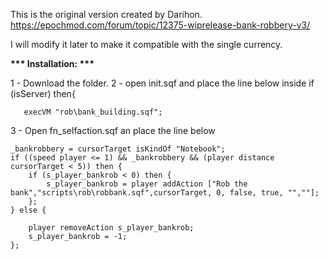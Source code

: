 This is the original version created by Darihon.
  https://epochmod.com/forum/topic/12375-wiprelease-bank-robbery-v3/
  
  I will modify it later to make it compatible with the single currency.
  
 <b>*** Installation: ***</b><br>
 
  1 - Download the folder.
  2 - open init.sqf and place the line below inside if (isServer) then{           
       
       execVM "rob\bank_building.sqf";
  3 - Open fn_selfaction.sqf an place the line below
    
    _bankrobbery = cursorTarget isKindOf "Notebook";
    if ((speed player <= 1) && _bankrobbery && (player distance cursorTarget < 5)) then {
        if (s_player_bankrob < 0) then {
            s_player_bankrob = player addAction ["Rob the bank","scripts\rob\robbank.sqf",cursorTarget, 0, false, true, "",""];
        };
    } else {
       
        player removeAction s_player_bankrob;
		s_player_bankrob = -1;
    };
